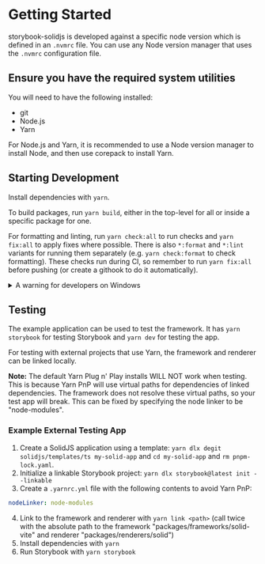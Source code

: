 # Getting Started

storybook-solidjs is developed against a specific node version which is defined in an `.nvmrc` file. You can use any Node version manager that uses the `.nvmrc` configuration file.

## Ensure you have the required system utilities

You will need to have the following installed:

- git
- Node.js
- Yarn

For Node.js and Yarn, it is recommended to use a Node version manager to install Node, and then use corepack to install Yarn.

## Starting Development

Install dependencies with `yarn`.

To build packages, run `yarn build`, either in the top-level for all or inside a specific package for one.

For formatting and linting, run `yarn check:all` to run checks and `yarn fix:all` to apply fixes where possible.
There is also `*:format` and `*:lint` variants for running them separately (e.g. `yarn check:format` to check formatting).
These checks run during CI, so remember to run `yarn fix:all` before pushing (or create a githook to do it automatically).

<details>
<summary>A warning for developers on Windows</summary>
I don't recommend developing this on Windows due to issues that appear when using yarn.
I've seen yarn not apply the correct version of itself, have issues when installing dependencies, and calculate checksums differently (which becomes a problem with CI checks).
If you don't have an alternative Linux or MacOS development environment, I would recommend using WSL exclusively when developing on Windows.
</details>

## Testing

The example application can be used to test the framework.
It has `yarn storybook` for testing Storybook and `yarn dev` for testing the app.

For testing with external projects that use Yarn, the framework and renderer can be linked locally.

**Note:** The default Yarn Plug n' Play installs WILL NOT work when testing.
This is because Yarn PnP will use virtual paths for dependencies of linked dependencies.
The framework does not resolve these virtual paths, so your test app will break.
This can be fixed by specifying the node linker to be "node-modules".

### Example External Testing App

1. Create a SolidJS application using a template: `yarn dlx degit solidjs/templates/ts my-solid-app` and `cd my-solid-app` and `rm pnpm-lock.yaml`.
2. Initialize a linkable Storybook project: `yarn dlx storybook@latest init --linkable`
3. Create a `.yarnrc.yml` file with the following contents to avoid Yarn PnP:

```yml
nodeLinker: node-modules
```

4. Link to the framework and renderer with `yarn link <path>` (call twice with the absolute path to the framework "packages/frameworks/solid-vite" and renderer "packages/renderers/solid")
5. Install dependencies with `yarn`
6. Run Storybook with `yarn storybook`

